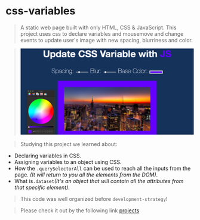 # css-variables

> A static web page built with only HTML, CSS & JavaScript. This project uses css to declare variables and mousemove and change events to update user's image with new spacing, blurriness and color.

> ![screenshot](/screenshot.png)


> Studying this project we learned about:

* Declaring variables in CSS.
* Assigning variables to an object using CSS.
* How the `.querySelectorAll` can be used to reach all the inputs from the page. 
*(It will return to you all the elements from the DOM)*.
* What is`.dataset`*(It's an object that will contain all the attributes from that specific element)*.
 
> This code was well organized before `development-strategy`!

> Please check it out by the following link [projects](https://github.com/KLisabeth/css-variables)
